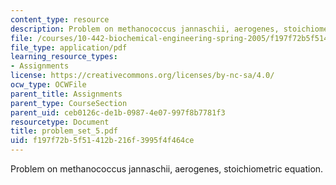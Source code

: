 ```yaml
---
content_type: resource
description: Problem on methanococcus jannaschii, aerogenes, stoichiometric equation.
file: /courses/10-442-biochemical-engineering-spring-2005/f197f72b5f51412b216f3995f4f464ce_problem_set_5.pdf
file_type: application/pdf
learning_resource_types:
- Assignments
license: https://creativecommons.org/licenses/by-nc-sa/4.0/
ocw_type: OCWFile
parent_title: Assignments
parent_type: CourseSection
parent_uid: ceb0126c-de1b-0987-4e07-997f8b7781f3
resourcetype: Document
title: problem_set_5.pdf
uid: f197f72b-5f51-412b-216f-3995f4f464ce
---
```

Problem on methanococcus jannaschii, aerogenes, stoichiometric equation.